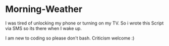 # Morning-Weather

I was tired of unlocking my phone or turning on my TV.
So i wrote this Script via SMS so its there when I wake up.

I am new to coding so please don't bash. Criticism welcome :)
